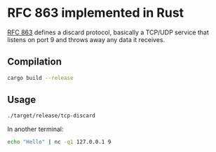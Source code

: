 # RFC 863 implemented in Rust

[RFC 863](https://tools.ietf.org/html/rfc863) defines a discard protocol, basically a TCP/UDP service that listens on port 9 and throws away any data it receives.

## Compilation

```bash
cargo build --release
```

## Usage

```bash
./target/release/tcp-discard
```

In another terminal:

```bash
echo "Hello" | nc -q1 127.0.0.1 9
```

